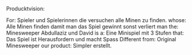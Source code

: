 Producktvision:

For: Spieler und Spielerinnen die versuchen alle Minen zu finden.
whose: Alle Minen finden damit man das Spiel gewinnt sonst verliert man
the: Minesweeper Abdullaziz und David
is a: Eine Minispiel mit 3 Stufen
that: Das Spiel ist Herausfordern und macht Spass
Different from: Original Minesweeper
our product: Simpler erstellt.

